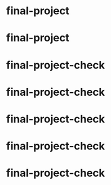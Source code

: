 # final-project
# final-project
# final-project-check
# final-project-check
# final-project-check
# final-project-check
# final-project-check
